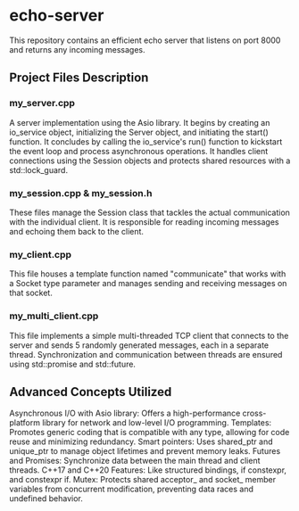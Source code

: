 # echo-server

This repository contains an efficient echo server that listens on port 8000 and returns any incoming messages.
 
## Project Files Description
### my_server.cpp
A server implementation using the Asio library. It begins by creating an io_service object, initializing the Server object, and initiating the start() function. It concludes by calling the io_service's run() function to kickstart the event loop and process asynchronous operations. It handles client connections using the Session objects and protects shared resources with a std::lock_guard.

### my_session.cpp & my_session.h
These files manage the Session class that tackles the actual communication with the individual client. It is responsible for reading incoming messages and echoing them back to the client.

### my_client.cpp
This file houses a template function named "communicate" that works with a Socket type parameter and manages sending and receiving messages on that socket.

### my_multi_client.cpp
This file implements a simple multi-threaded TCP client that connects to the server and sends 5 randomly generated messages, each in a separate thread. Synchronization and communication between threads are ensured using std::promise and std::future.

## Advanced Concepts Utilized
Asynchronous I/O with Asio library: Offers a high-performance cross-platform library for network and low-level I/O programming.
Templates: Promotes generic coding that is compatible with any type, allowing for code reuse and minimizing redundancy.
Smart pointers: Uses shared_ptr and unique_ptr to manage object lifetimes and prevent memory leaks.
Futures and Promises: Synchronize data between the main thread and client threads.
C++17 and C++20 Features: Like structured bindings, if constexpr, and constexpr if.
Mutex: Protects shared acceptor_ and socket_ member variables from concurrent modification, preventing data races and undefined behavior.
